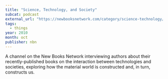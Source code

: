 ```yaml
---
title: "Science, Technology, and Society"
subcat: podcast
external_url: "https://newbooksnetwork.com/category/science-technology/science-technology-and-society"
tags:
  - things
year: 2010
month: oct
publisher: nbn
---
```


A channel on the New Books Network interviewing authors about their recently-published books on the interaction between technologies and societies, exploring how the material world is constructed and, in turn, constructs us.
